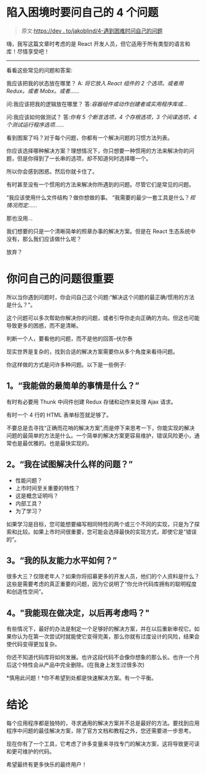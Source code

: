 # 陷入困境时要问自己的 4 个问题

> 原文:[https://dev . to/jakoblind/4-遇到困难时问自己的问题](https://dev.to/jakoblind/4-questions-to-ask-yourself-when-you-get-stuck)

嗨，我写这篇文章时考虑的是 React 开发人员，但它适用于所有类型的语言和库！尽情享受吧！

* * *

看看这些常见的问题和答案:

我应该把我的状态放在哪里？
A: *将它放入 React 组件的 2 个选项。或者用 Redux。或者 Mobx。或者……*

问:我应该把我的逻辑放在哪里？
答:*容器组件或动作创建者或实用程序库或…*

问:我应该如何做测试？
答:*你有 5 个断言选项，4 个存根选项，3 个间谍选项，4 个测试运行程序选项……*

看到图案了吗？对于每个问题，你都有一个解决问题的习惯方法列表。

你应该选择哪种解决方案？理想情况下，你只想要一种惯用的方法来解决你的问题，但是你得到了一长串的选项，却不知道何时选择哪一个。

所以你会感到困惑。然后你就卡住了。

有时甚至没有一个惯用的方法来解决你所遇到的问题。尽管它们是常见的问题。

“我应该使用什么文件结构？做你想做的事。
“我需要的最少一套工具是什么？*视情况而定……*

那也没用…

我们想要的只是一个清晰简单的照章办事的解决方案。但是在 React 生态系统中没有，那么我们应该做什么呢？

放弃？

# 你问自己的问题很重要

所以当你遇到问题时，你会问自己这个问题:“解决这个问题的最正确/惯用的方法是什么？”。

这个问题可以多次帮助你解决你的问题，或者引导你走向正确的方向。但这也可能导致更多的困惑，而不是清晰。

判断一个人，要看他的问题，而不是他的回答–伏尔泰

现实世界是复杂的，找到合适的解决方案需要你从多个角度来看待问题。

你这样做的方式是问许多种问题。以下是一些例子:

## 1。“我能做的最简单的事情是什么？”

有时有必要用 Thunk 中间件创建 Redux 存储和动作来处理 Ajax 请求。

有时一个 4 行的 HTML 表单标签就足够了。

不要总是去寻找“正确而花哨的解决方案”,而是停下来思考一下，你能实现的解决问题的最简单的方法是什么。一个简单的解决方案更容易维护，错误风险更小，通常也是最优雅的。也是最快实现的。

## 2。“我在试图解决什么样的问题？”

*   性能问题？
*   上市时间至关重要的特性？
*   这是概念证明吗？
*   内部工具？
*   为了学习？

如果学习是目标，您可能想要编写相同特性的两个或三个不同的实现，只是为了探索和比较。如果上市时间很重要，您可能会选择最快的实现方式，即使它是“错误的”。

## 3。“我的队友能力水平如何？”

很多大三？仅限老年人？如果你将招募更多的开发人员，他们的个人资料是什么？这些是需要考虑的真正重要的问题，因为它说明了“你允许代码库拥有的聪明程度和创造性空间”。

## 4。"我能现在做决定，以后再考虑吗？"

有些情况下，最好的办法是制定一个足够好的解决方案，并在以后重新审视它。如果你认为在第一次尝试时就能使它变得完美，那么你就有过度设计的风险，结果会使代码变得更加复杂。

你还不知道代码库将如何发展。也许这段代码不会像你想象的那么长。也许一个月后这个特性会从产品中完全删除。(在我身上发生过很多次)

*慎用此问题！*你不希望到处都是快速解决方案。有一个平衡。

# 结论

每个应用程序都是独特的，寻求通用的解决方案并不总是最好的方法。要找到应用程序中问题的最佳解决方案，除了官方文档和教程之外，您还需要进一步思考。

现在你有了一个工具，它考虑了许多变量来寻找专门的解决方案，这将导致更可读和更可维护的代码。

希望最终有更多快乐的最终用户！